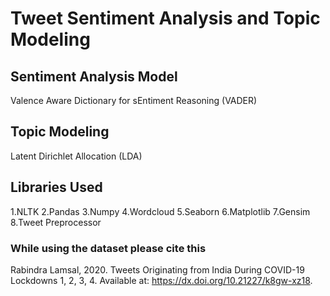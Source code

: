 # Tweet Sentiment Analysis and Topic Modeling

## Sentiment Analysis Model

Valence Aware Dictionary for sEntiment Reasoning (VADER)

## Topic Modeling

Latent Dirichlet Allocation (LDA)

## Libraries Used
1.NLTK
2.Pandas
3.Numpy
4.Wordcloud
5.Seaborn
6.Matplotlib
7.Gensim
8.Tweet Preprocessor

### While using the dataset please cite this
Rabindra Lamsal, 2020. Tweets Originating from India During COVID-19 Lockdowns 1, 2, 3, 4. Available at: https://dx.doi.org/10.21227/k8gw-xz18.
